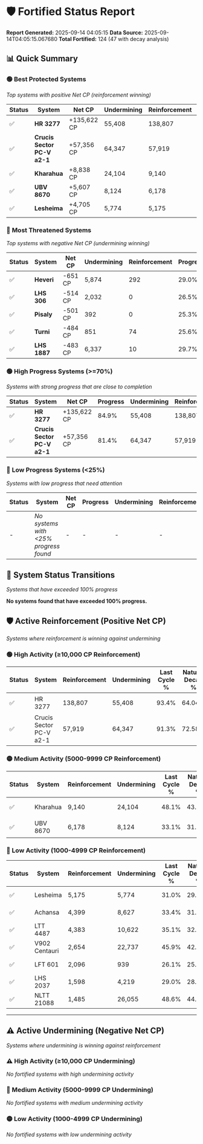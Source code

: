 # 🛡️ Fortified Status Report

**Report Generated:** 2025-09-14 04:05:15
**Data Source:** 2025-09-14T04:05:15.067680
**Total Fortified:** 124 (47 with decay analysis)

## 📊 Quick Summary

### 🟢 **Best Protected Systems**
*Top systems with positive Net CP (reinforcement winning)*

| Status | System | Net CP | Undermining | Reinforcement | Progress |
|--------|--------|--------|-------------|---------------|----------|
| ✅ | **HR 3277** | +135,622 CP | 55,408 | 138,807 | 84.9% |
| ✅ | **Crucis Sector PC-V a2-1** | +57,356 CP | 64,347 | 57,919 | 81.4% |
| ✅ | **Kharahua** | +8,838 CP | 24,104 | 9,140 | 44.4% |
| ✅ | **UBV 8670** | +5,607 CP | 8,124 | 6,178 | 31.9% |
| ✅ | **Lesheima** | +4,705 CP | 5,774 | 5,175 | 30.1% |

### 🔴 **Most Threatened Systems**
*Top systems with negative Net CP (undermining winning)*

| Status | System | Net CP | Undermining | Reinforcement | Progress |
|--------|--------|--------|-------------|---------------|----------|
| ✅ | **Heveri** | -651 CP | 5,874 | 292 | 29.0% |
| ✅ | **LHS 306** | -514 CP | 2,032 | 0 | 26.5% |
| ✅ | **Pisaly** | -501 CP | 392 | 0 | 25.3% |
| ✅ | **Turni** | -484 CP | 851 | 74 | 25.6% |
| ✅ | **LHS 1887** | -483 CP | 6,337 | 10 | 29.7% |

### 🟢 **High Progress Systems (>=70%)**
*Systems with strong progress that are close to completion*

| Status | System | Net CP | Progress | Undermining | Reinforcement |
|--------|--------|--------|----------|-------------|---------------|
| ✅ | **HR 3277** | +135,622 CP | 84.9% | 55,408 | 138,807 |
| ✅ | **Crucis Sector PC-V a2-1** | +57,356 CP | 81.4% | 64,347 | 57,919 |

### 🔴 **Low Progress Systems (<25%)**
*Systems with low progress that need attention*

| Status | System | Net CP | Progress | Undermining | Reinforcement |
|--------|--------|--------|----------|-------------|---------------|
| - | *No systems with <25% progress found* | - | - | - | - |
## 🔄 System Status Transitions
*Systems that have exceeded 100% progress*

**No systems found that have exceeded 100% progress.**

## 🛡️ Active Reinforcement (Positive Net CP)
*Systems where reinforcement is winning against undermining*

### 🟢 High Activity (≥10,000 CP Reinforcement)

| Status | System | Reinforcement | Undermining | Last Cycle % | Natural Decay % | Current Progress % | Current CP | Net CP | Activity |
|--------|--------|---------------|-------------|--------------|-----------------|-------------------|------------|--------|----------|
| ✅ | HR 3277 | 138,807 | 55,408 | 93.4% | 64.04% | 84.9% | 551,850 | +135,622 | 🟢 High Reinforcement |
| ✅ | Crucis Sector PC-V a2-1 | 57,919 | 64,347 | 91.3% | 72.58% | 81.4% | 529,100 | +57,356 | 🟢 High Reinforcement |

### 🟡 Medium Activity (5000-9999 CP Reinforcement)

| Status | System | Reinforcement | Undermining | Last Cycle % | Natural Decay % | Current Progress % | Current CP | Net CP | Activity |
|--------|--------|---------------|-------------|--------------|-----------------|-------------------|------------|--------|----------|
| ✅ | Kharahua | 9,140 | 24,104 | 48.1% | 43.04% | 44.4% | 288,600 | +8,838 | 🟡 Medium Reinforcement |
| ✅ | UBV 8670 | 6,178 | 8,124 | 33.1% | 31.04% | 31.9% | 207,350 | +5,607 | 🟡 Medium Reinforcement |

### 🔴 Low Activity (1000-4999 CP Reinforcement)

| Status | System | Reinforcement | Undermining | Last Cycle % | Natural Decay % | Current Progress % | Current CP | Net CP | Activity |
|--------|--------|---------------|-------------|--------------|-----------------|-------------------|------------|--------|----------|
| ✅ | Lesheima | 5,175 | 5,774 | 31.0% | 29.38% | 30.1% | 195,650 | +4,705 | 🔵 Low Reinforcement |
| ✅ | Achansa | 4,399 | 8,627 | 33.4% | 31.49% | 32.1% | 208,650 | +3,943 | 🔵 Low Reinforcement |
| ✅ | LTT 4487 | 4,383 | 10,622 | 35.1% | 32.91% | 33.5% | 217,750 | +3,847 | 🔵 Low Reinforcement |
| ✅ | V902 Centauri | 2,654 | 22,737 | 45.9% | 42.04% | 42.4% | 275,600 | +2,360 | 🔵 Low Reinforcement |
| ✅ | LFT 601 | 2,096 | 939 | 26.1% | 25.76% | 26.0% | 169,000 | +1,565 | 🔵 Low Reinforcement |
| ✅ | LHS 2037 | 1,598 | 4,219 | 29.0% | 28.23% | 28.4% | 184,599 | +1,127 | 🔵 Low Reinforcement |
| ✅ | NLTT 21088 | 1,485 | 26,055 | 48.6% | 44.43% | 44.6% | 289,900 | +1,112 | 🔵 Low Reinforcement |


---

## ⚠️ Active Undermining (Negative Net CP)
*Systems where undermining is winning against reinforcement*

### ⚠️ High Activity (≥10,000 CP Undermining)

*No fortified systems with high undermining activity*

### 🔶 Medium Activity (5000-9999 CP Undermining)

*No fortified systems with medium undermining activity*

### 🟡 Low Activity (1000-4999 CP Undermining)

*No fortified systems with low undermining activity*
